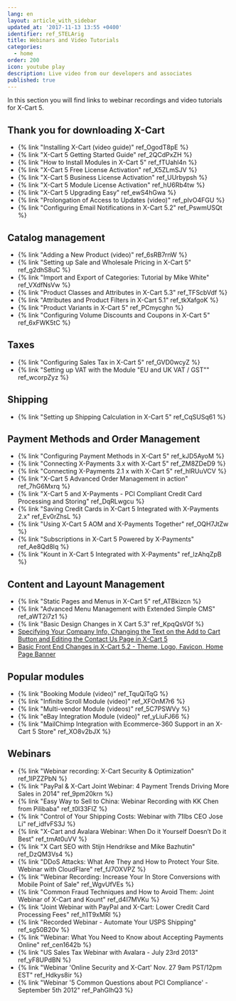 ```yaml
---
lang: en
layout: article_with_sidebar
updated_at: '2017-11-13 13:55 +0400'
identifier: ref_STELArig
title: Webinars and Video Tutorials
categories:
  - home
order: 200
icon: youtube play
description: Live video from our developers and associates
published: true
---
```


In this section you will find links to webinar recordings and video tutorials for X-Cart 5.

## Thank you for downloading X-Cart

*   {% link "Installing X-Cart (video guide)" ref_OgodT8pE %}
*   {% link "X-Cart 5 Getting Started Guide" ref_2QCdPxZH %}
*   {% link "How to Install Modules in X-Cart 5" ref_fTUahl4n %}
*   {% link "X-Cart 5 Free License Activation" ref_X5ZLmSJV %}
*   {% link "X-Cart 5 Business License Activation" ref_UUrbypsh %}
*   {% link "X-Cart 5 Module License Activation" ref_hU6Rb4tw %}
*   {% link "X-Cart 5 Upgrading Easy" ref_ewS4hGwa %}
*   {% link "Prolongation of Access to Updates (video)" ref_pIvO4FGU %}
*   {% link "Configuring Email Notifications in X-Cart 5.2" ref_PswmUSQt %}

## Catalog management

*   {% link "Adding a New Product (video)" ref_6sRB7rnW %}
*   {% link "Setting up Sale and Wholesale Pricing in X-Cart 5" ref_g2dhS8uC %}
*   {% link "Import and Export of Categories: Tutorial by Mike White" ref_VXdfNsVw %}
*   {% link "Product Classes and Attributes in X-Cart 5.3" ref_TFScbVdf %}
*   {% link "Attributes and Product Filters in X-Cart 5.1" ref_tkXafgoK %}
*   {% link "Product Variants in X-Cart 5" ref_PCmycghn %}
*   {% link "Configuring Volume Discounts and Coupons in X-Cart 5" ref_6xFWK5tC %}

## Taxes

*   {% link "Configuring Sales Tax in X-Cart 5" ref_GVD0wcyZ %}
*   {% link "Setting up VAT with the Module "EU and UK VAT / GST"" ref_wcorpZyz %}

## Shipping

*   {% link "Setting up Shipping Calculation in X-Cart 5" ref_CqSUSq61 %}

## Payment Methods and Order Management

*   {% link "Configuring Payment Methods in X-Cart 5" ref_kJD5AyoM %}
*   {% link "Connecting X-Payments 3.x with X-Cart 5" ref_ZM8ZDeD9 %}
*   {% link "Connecting X-Payments 2.1 x with X-Cart 5" ref_hlRUuVCV %}
*   {% link "X-Cart 5 Advanced Order Management in action" ref_7hG6Mxrq %}
*   {% link "X-Cart 5 and X-Payments - PCI Compliant Credit Card Processing and Storing" ref_DqRLwgcu %}
*   {% link "Saving Credit Cards in X-Cart 5 Integrated with X-Payments 2.x" ref_Ev0rZhsL %}
*   {% link "Using X-Cart 5 AOM and X-Payments Together" ref_OQH7JtZw %}
*   {% link "Subscriptions in X-Cart 5 Powered by X-Payments" ref_Ae8Qd8lq %}
*   {% link "Kount in X-Cart 5 Integrated with X-Payments" ref_lzAhqZpB %}

## Content and Layount Management

*   {% link "Static Pages and Menus in X-Cart 5" ref_ATBkizcn %}
*   {% link "Advanced Menu Management with Extended Simple CMS" ref_aWT2i7z1 %}
*   {% link "Basic Design Changes in X Cart 5.3" ref_KpqQsVGf %}
*   [Specifying Your Company Info, Changing the Text on the Add to Cart Button and Editing the Contact Us Page in X-Cart 5](http://devs.x-cart.com/en/webinars_and_video_tutorials/specifying_your_company_info__changing_the_text_on_the_add_to_cart_button_and_editing_the_contact_us_page_in_x-cart_5.html)
*   [Basic Front End Changes in X-Cart 5.2 - Theme, Logo, Favicon, Home Page Banner](http://devs.x-cart.com/en/webinars_and_video_tutorials/basic_front-end_changes_in_x-cart_5.2_-_theme__logo__favicon__home_page_banner.html)

## Popular modules

*   {% link "Booking Module (video)" ref_TquQiTqG %}
*   {% link "Infinite Scroll Module (video)" ref_XFOnM7r6 %}
*   {% link "Multi-vendor Module (videos)" ref_5C7PSWVy %}
*   {% link "eBay Integration Module (video)" ref_yLiuFJ66 %}
*   {% link "MailChimp Integration with Ecommerce-360 Support in an X-Cart 5 Store" ref_XO8v2bJX %}

## Webinars

*   {% link "Webinar recording: X-Cart Security & Optimization" ref_1IPZZPbN %}
*   {% link "PayPal & X-Cart Joint Webinar: 4 Payment Trends Driving More Sales in 2014" ref_9pm20krn %}
*   {% link "Easy Way to Sell to China: Webinar Recording with KK Chen from Pilibaba" ref_t0I33FIZ %}
*   {% link "Control of Your Shipping Costs: Webinar with 71lbs CEO Jose Li" ref_idfvFS3J %}
*   {% link "X-Cart and Avalara Webinar: When Do it Yourself Doesn’t Do it Best" ref_tmAt0uVV %}
*   {% link "X Cart SEO with Stijn Hendrikse and Mike Bazhutin" ref_DzQM3Vs4 %}
*   {% link "DDoS Attacks: What Are They and How to Protect Your Site. Webinar with CloudFlare" ref_fJ7OXVPZ %}
*   {% link "Webinar Recording: Increase Your In Store Conversions with Mobile Point of Sale" ref_WgvUfVEs %}
*   {% link "Common Fraud Techniques and How to Avoid Them: Joint Webinar of X-Cart and Kount" ref_d4I7MVKu %}
*   {% link "Joint Webinar with PayPal and X-Cart: Lower Credit Card Processing Fees" ref_h1T9xMRl %}
*   {% link "Recorded Webinar - Automate Your USPS Shipping" ref_sg50B20v %}
*   {% link "Webinar: What You Need to Know about Accepting Payments Online" ref_cen1642b %}
*   {% link "US Sales Tax Webinar with Avalara - July 23rd 2013" ref_yF8UPdBN %}
*   {% link "Webinar 'Online Security and X-Cart' Nov. 27 9am PST/12pm EST" ref_Hdkys8ir %}
*   {% link "Webinar '5 Common Questions about PCI Compliance' - September 5th 2012" ref_PahGlhQ3 %}
